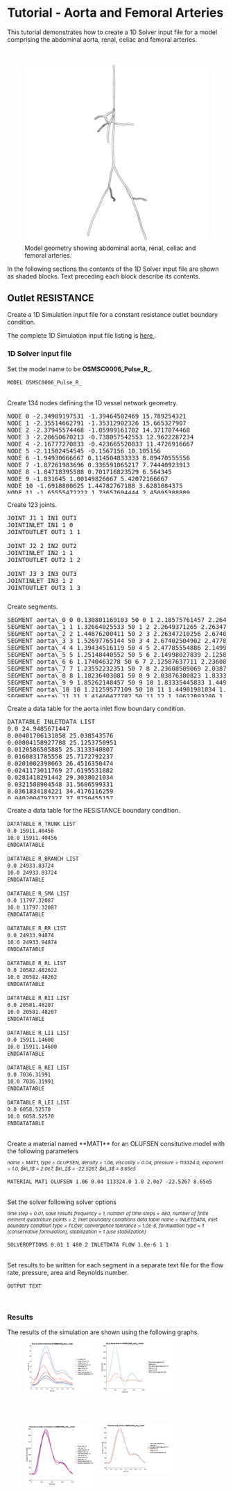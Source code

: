 # Tutorial - Aorta and Femoral Arteries

This tutorial demonstrates how to create a 1D Solver input file for a model comprising the abdominal aorta, renal, celiac and
femoral arteries.

<br>
<figure>
  <img class="svImg svImgMd" src="/documentation/rom_simulation/1d-solver/images/aorta-femoral.png">
  <figcaption class="svCaption"> Model geometry showing abdominal aorta, renal, celiac and femoral arteries. </figcaption>
</figure>

In the following sections the contents of the 1D Solver input file are shown as shaded blocks. Text preceding each block
describe its contents.

## Outlet RESISTANCE

Create a 1D Simulation input file for a constant resistance outlet boundary condition.

The complete 1D Simulation input file listing is
<a href="documentation/rom_simulation/1d-solver/files/12_AortoFem_Pulse_R.in"> here </a>.

### 1D Solver input file

Set the model name to be **OSMSC0006_Pulse_R\_**.

```
MODEL OSMSC0006_Pulse_R_
```

<br>
Create 134 nodes defining the 1D vessel network geometry. 
<div style="height:200px;overflow:auto;">
<pre>
NODE 0 -2.34989197531 -1.39464502469 15.789254321
NODE 1 -2.35514662791 -1.35312902326 15.665327907
NODE 2 -2.37945574468 -1.05999161702 14.3717074468
NODE 3 -2.28650670213 -0.738057542553 12.9622287234
NODE 4 -2.16777270833 -0.423665520833 11.4726916667
NODE 5 -2.11502454545 -0.1567156 10.105156
NODE 6 -1.94930666667 0.114504833333 8.89470555556
NODE 7 -1.87261983696 0.336591065217 7.74440923913
NODE 8 -1.84718395588 0.701716823529 6.564345
NODE 9 -1.831645 1.00149826667 5.42072166667
NODE 10 -1.6918800625 1.44782767188 3.6281084375
NODE 11 -1.65555472222 1.73657694444 2.45095388889
NODE 12 -1.59803769565 2.2314884058 1.12699727536
NODE 13 -1.46953792424 2.55643848485 0.239541621212
NODE 14 -1.38061322222 2.99626194444 -1.20307816667
NODE 15 -1.35525526866 3.4452158209 -2.93117402985
NODE 16 -1.13846633333 3.66244878788 -5.35364621212
NODE 17 -1.02300105 3.7040895 -6.0792445
NODE 18 -1.11883416667 3.71094222222 -6.63840277778
NODE 19 -1.149096 3.662241 -7.044456
NODE 20 -1.1708755 3.636379 -7.175125
NODE 21 -1.2108709 3.6127705 -7.436756
NODE 22 -1.3368006 3.5838725 -7.6767975
NODE 23 -1.38658295 3.5473215 -7.930561
NODE 24 -1.466474 3.510396 -8.1766595
NODE 25 -1.5417544186 3.44172372093 -8.56131906977
NODE 26 -1.71993 3.36622055556 -9.2106825
NODE 27 -2.33728916667 3.09243194444 -10.8213472222
NODE 28 -2.84527265306 2.85796693878 -11.7995734694
NODE 29 -3.47391125 2.966410625 -12.7576729167
NODE 30 -3.8710075 3.07590694444 -13.7540472222
NODE 31 -4.22632291667 3.253575 -14.92424375
NODE 32 -4.81649861111 3.65880222222 -16.5915721389
NODE 33 -5.44864173077 4.05918576923 -17.7887019615
NODE 34 -6.21188277778 4.99117222222 -19.2860055278
NODE 35 -6.85779111111 5.6931575 -20.6306249167
NODE 36 -7.49381027778 6.15135055556 -21.9297639444
NODE 37 -7.79887527778 6.29462083333 -22.9137083889
NODE 38 -1.92647416667 1.0231185 6.06772805556
NODE 39 -2.18345416667 1.24856722222 6.13574888889
NODE 40 -2.28610666667 1.78635444444 5.83354583333
NODE 41 -2.22321 2.22326194444 5.637985
NODE 42 -1.71547111111 3.02247361111 5.44980083333
NODE 43 -1.19434338889 3.59187083333 5.12066
NODE 44 -1.22963944444 3.9180625 4.55700416667
NODE 45 -1.48085416667 4.141465 4.10051666667
NODE 46 -1.85181583333 4.34424416667 3.59270388889
NODE 47 -2.33797694444 4.408815 3.40751666667
NODE 48 -1.24246 3.76173138889 4.85900805556
NODE 49 -0.645128805556 3.87766722222 4.99926527778
NODE 50 0.475237972222 3.8577325 5.14077166667
NODE 51 1.1796625 3.74456916667 4.89533472222
NODE 52 1.82953222222 3.68061166667 4.64490611111
NODE 53 -1.75343027778 1.05141880556 5.27121972222
NODE 54 -1.78589138889 1.57982472222 4.61458555556
NODE 55 -1.89874027778 1.94741 4.41509416667
NODE 56 -1.8964025 2.12657472222 4.37097972222
NODE 57 -1.86907638889 2.42959861111 4.10726944444
NODE 58 -1.77736388889 2.81937138889 3.68955027778
NODE 59 -1.617655 3.12647722222 3.26055138889
NODE 60 -1.35211094286 3.551472 2.36519742857
NODE 61 -1.23267844444 3.79499111111 1.56401638889
NODE 62 -1.15018897222 3.94307666667 1.12110333333
NODE 63 -1.10501177778 4.117795 0.621479583333
NODE 64 -1.02585572222 4.25770805556 0.0652714166667
NODE 65 -1.1214065 4.42043 -0.791030611111
NODE 66 -1.70084194444 1.56835694444 3.05907444444
NODE 67 -2.19115833333 1.61912972222 2.88765472222
NODE 68 -2.57003111111 1.65307111111 2.74516527778
NODE 69 -2.95909 1.5320125 2.60394861111
NODE 70 -3.681615 1.12293838889 2.32921444444
NODE 71 -4.20886694444 0.837428166667 2.29646638889
NODE 72 -4.9184325 0.600697861111 2.33302722222
NODE 73 -5.44052333333 0.220002111111 2.13395444444
NODE 74 -5.74371222222 0.07102725 1.95684972222
NODE 75 -1.759 1.4872 3.63519972222
NODE 76 -1.43804583333 1.85717777778 3.43892666667
NODE 77 -0.965540722222 2.36632861111 3.24553055556
NODE 78 0.341979194444 2.15855583333 2.99951861111
NODE 79 1.39143194444 1.657135 2.57953472222
NODE 80 1.86114333333 1.555265 2.32602138889
NODE 81 2.44806 1.46624444444 1.97889527778
NODE 82 3.08344555556 1.25835027778 1.53645305556
NODE 83 3.42852527778 1.09007886111 1.41298666667
NODE 84 -1.07513801538 3.68482538462 -5.65265984615
NODE 85 -1.0342967 3.698995 -6.043463
NODE 86 -0.9543004 3.714572 -6.456379
NODE 87 -0.727541333333 3.83813194444 -6.89911
NODE 88 -0.488627166667 3.89278138889 -7.41537555556
NODE 89 -0.0832008333333 3.92817694444 -8.218475
NODE 90 0.438935305556 3.87646583333 -9.42413888889
NODE 91 1.04186333333 3.74229055556 -10.7773861111
NODE 92 1.55081055556 3.46128583333 -11.81045
NODE 93 1.97199083333 3.46228861111 -12.2425277778
NODE 94 2.85360722222 3.49282777778 -13.2748194444
NODE 95 3.42458791667 3.74639916667 -13.9914166667
NODE 96 4.3890125 4.47090083333 -15.8718360556
NODE 97 5.31703745098 5.42093862745 -17.6690056471
NODE 98 6.05897694444 6.57058972222 -19.4453582778
NODE 99 6.87075133333 7.28682533333 -21.4167244222
NODE 100 6.94019645833 7.33832895833 -21.6053457083
NODE 101 7.31461860465 7.45756744186 -22.6979837442
NODE 102 1.64251944444 3.39405 -11.840475
NODE 103 1.61998805556 3.0180925 -12.1970944444
NODE 104 1.96456 2.37104472222 -12.9085361111
NODE 105 2.29338944444 1.87716444444 -13.4732
NODE 106 2.55835055556 1.40651666667 -14.078625
NODE 107 3.02511944444 0.828410527778 -14.7823694444
NODE 108 3.46842 0.291080166667 -15.4559722222
NODE 109 3.65569027778 -0.356478333333 -15.8307138611
NODE 110 3.83950944444 -0.748770944444 -16.0467055
NODE 111 4.12379888889 -1.65971916667 -16.6487943056
NODE 112 4.408455 -2.33418722222 -17.1298889444
NODE 113 4.7680075 -2.5807025 -17.3982945278
NODE 114 5.11201277778 -2.73878138889 -17.6278831667
NODE 115 -2.59019897959 2.96901571429 -11.3148632653
NODE 116 -2.74391916667 2.62230444444 -12.0624888889
NODE 117 -2.72392777778 2.4647475 -12.474725
NODE 118 -2.7891275 2.32785107143 -13.2386964286
NODE 119 -2.83806413793 2.23133344828 -13.6609965517
NODE 120 -2.89821666667 2.10293259259 -14.0286666667
NODE 121 -2.95715 1.9180556 -14.465416
NODE 122 -2.99757857143 1.62551214286 -14.8812321429
NODE 123 -3.03671821429 1.2395275 -15.2261428571
NODE 124 -3.09490466667 0.770001233333 -15.4927066667
NODE 125 -3.18962814815 0.267769074074 -15.7360111111
NODE 126 -3.34989833333 -0.196995533333 -15.9859698667
NODE 127 -3.58482333333 -0.897399666667 -16.1351001111
NODE 128 -3.7746525 -1.36251888889 -16.3044416389
NODE 129 -4.02127666667 -1.95876916667 -16.6252583056
NODE 130 -4.06090333333 -2.47839416667 -17.0119833056
NODE 131 -4.2424725 -2.86636555556 -17.2937973333
NODE 132 -4.35732055556 -3.01194944444 -17.3773001389
NODE 133 -4.35732055556 -3.01194944444 -17.3773001389
</pre>
</div>

<br>
Create 123 joints.
<div style="height:200px;overflow:auto;">
<pre>
JOINT J1 1 IN1 OUT1
JOINTINLET IN1 1 0
JOINTOUTLET OUT1 1 1<br>
JOINT J2 2 IN2 OUT2
JOINTINLET IN2 1 1
JOINTOUTLET OUT2 1 2<br>
JOINT J3 3 IN3 OUT3
JOINTINLET IN3 1 2
JOINTOUTLET OUT3 1 3<br>
JOINT J4 4 IN4 OUT4
JOINTINLET IN4 1 3
JOINTOUTLET OUT4 1 4<br>
JOINT J5 5 IN5 OUT5
JOINTINLET IN5 1 4
JOINTOUTLET OUT5 1 5<br>
JOINT J6 6 IN6 OUT6
JOINTINLET IN6 1 5
JOINTOUTLET OUT6 1 6<br>
JOINT J7 7 IN7 OUT7
JOINTINLET IN7 1 6
JOINTOUTLET OUT7 1 7<br>
JOINT J8 8 IN8 OUT8
JOINTINLET IN8 1 7
JOINTOUTLET OUT8 1 8<br>
JOINT J9 38 IN9 OUT9
JOINTINLET IN9 1 8
JOINTOUTLET OUT9 3 9 37 50<br>
JOINT J10 39 IN10 OUT10
JOINTINLET IN10 1 37
JOINTOUTLET OUT10 1 38<br>
JOINT J11 54 IN11 OUT11
JOINTINLET IN11 1 50
JOINTOUTLET OUT11 1 51<br>
JOINT J12 75 IN12 OUT12
JOINTINLET IN12 1 9
JOINTOUTLET OUT12 2 10 70<br>
JOINT J13 76 IN13 OUT13
JOINTINLET IN13 1 70
JOINTOUTLET OUT13 1 71<br>
JOINT J14 66 IN14 OUT14
JOINTINLET IN14 1 10
JOINTOUTLET OUT14 2 11 62<br>
JOINT J15 67 IN15 OUT15
JOINTINLET IN15 1 62
JOINTOUTLET OUT15 1 63<br>
JOINT J16 12 IN16 OUT16
JOINTINLET IN16 1 11
JOINTOUTLET OUT16 1 12<br>
JOINT J17 13 IN17 OUT17
JOINTINLET IN17 1 12
JOINTOUTLET OUT17 1 13<br>
JOINT J18 14 IN18 OUT18
JOINTINLET IN18 1 13
JOINTOUTLET OUT18 1 14<br>
JOINT J19 15 IN19 OUT19
JOINTINLET IN19 1 14
JOINTOUTLET OUT19 1 15<br>
JOINT J20 16 IN20 OUT20
JOINTINLET IN20 1 15
JOINTOUTLET OUT20 1 16<br>
JOINT J21 84 IN21 OUT21
JOINTINLET IN21 1 16
JOINTOUTLET OUT21 2 17 78<br>
JOINT J22 85 IN22 OUT22
JOINTINLET IN22 1 78
JOINTOUTLET OUT22 1 79<br>
JOINT J23 18 IN23 OUT23
JOINTINLET IN23 1 17
JOINTOUTLET OUT23 1 18<br>
JOINT J24 19 IN24 OUT24
JOINTINLET IN24 1 18
JOINTOUTLET OUT24 1 19<br>
JOINT J25 20 IN25 OUT25
JOINTINLET IN25 1 19
JOINTOUTLET OUT25 1 20<br>
JOINT J26 21 IN26 OUT26
JOINTINLET IN26 1 20
JOINTOUTLET OUT26 1 21<br>
JOINT J27 22 IN27 OUT27
JOINTINLET IN27 1 21
JOINTOUTLET OUT27 1 22<br>
JOINT J28 23 IN28 OUT28
JOINTINLET IN28 1 22
JOINTOUTLET OUT28 1 23<br>
JOINT J29 24 IN29 OUT29
JOINTINLET IN29 1 23
JOINTOUTLET OUT29 1 24<br>
JOINT J30 25 IN30 OUT30
JOINTINLET IN30 1 24
JOINTOUTLET OUT30 1 25<br>
JOINT J31 26 IN31 OUT31
JOINTINLET IN31 1 25
JOINTOUTLET OUT31 1 26<br>
JOINT J32 27 IN32 OUT32
JOINTINLET IN32 1 26
JOINTOUTLET OUT32 1 27<br>
JOINT J33 115 IN33 OUT33
JOINTINLET IN33 1 27
JOINTOUTLET OUT33 2 28 107<br>
JOINT J34 116 IN34 OUT34
JOINTINLET IN34 1 107
JOINTOUTLET OUT34 1 108<br>
JOINT J35 29 IN35 OUT35
JOINTINLET IN35 1 28
JOINTOUTLET OUT35 1 29<br>
JOINT J36 30 IN36 OUT36
JOINTINLET IN36 1 29
JOINTOUTLET OUT36 1 30<br>
JOINT J37 31 IN37 OUT37
JOINTINLET IN37 1 30
JOINTOUTLET OUT37 1 31<br>
JOINT J38 32 IN38 OUT38
JOINTINLET IN38 1 31
JOINTOUTLET OUT38 1 32<br>
JOINT J39 33 IN39 OUT39
JOINTINLET IN39 1 32
JOINTOUTLET OUT39 1 33<br>
JOINT J40 34 IN40 OUT40
JOINTINLET IN40 1 33
JOINTOUTLET OUT40 1 34<br>
JOINT J41 35 IN41 OUT41
JOINTINLET IN41 1 34
JOINTOUTLET OUT41 1 35<br>
JOINT J42 36 IN42 OUT42
JOINTINLET IN42 1 35
JOINTOUTLET OUT42 1 36<br>
JOINT J44 40 IN44 OUT44
JOINTINLET IN44 1 38
JOINTOUTLET OUT44 1 39<br>
JOINT J45 41 IN45 OUT45
JOINTINLET IN45 1 39
JOINTOUTLET OUT45 1 40<br>
JOINT J46 42 IN46 OUT46
JOINTINLET IN46 1 40
JOINTOUTLET OUT46 1 41<br>
JOINT J47 43 IN47 OUT47
JOINTINLET IN47 1 41
JOINTOUTLET OUT47 1 42<br>
JOINT J48 48 IN48 OUT48
JOINTINLET IN48 1 42
JOINTOUTLET OUT48 2 43 46<br>
JOINT J49 49 IN49 OUT49
JOINTINLET IN49 1 46
JOINTOUTLET OUT49 1 47<br>
JOINT J50 45 IN50 OUT50
JOINTINLET IN50 1 43
JOINTOUTLET OUT50 1 44<br>
JOINT J51 46 IN51 OUT51
JOINTINLET IN51 1 44
JOINTOUTLET OUT51 1 45<br>
JOINT J53 50 IN53 OUT53
JOINTINLET IN53 1 47
JOINTOUTLET OUT53 1 48<br>
JOINT J54 51 IN54 OUT54
JOINTINLET IN54 1 48
JOINTOUTLET OUT54 1 49<br>
JOINT J56 55 IN56 OUT56
JOINTINLET IN56 1 51
JOINTOUTLET OUT56 1 52<br>
JOINT J57 56 IN57 OUT57
JOINTINLET IN57 1 52
JOINTOUTLET OUT57 1 53<br>
JOINT J58 57 IN58 OUT58
JOINTINLET IN58 1 53
JOINTOUTLET OUT58 1 54<br>
JOINT J59 58 IN59 OUT59
JOINTINLET IN59 1 54
JOINTOUTLET OUT59 1 55<br>
JOINT J60 59 IN60 OUT60
JOINTINLET IN60 1 55
JOINTOUTLET OUT60 1 56<br>
JOINT J61 60 IN61 OUT61
JOINTINLET IN61 1 56
JOINTOUTLET OUT61 1 57<br>
JOINT J62 61 IN62 OUT62
JOINTINLET IN62 1 57
JOINTOUTLET OUT62 1 58<br>
JOINT J63 62 IN63 OUT63
JOINTINLET IN63 1 58
JOINTOUTLET OUT63 1 59<br>
JOINT J64 63 IN64 OUT64
JOINTINLET IN64 1 59
JOINTOUTLET OUT64 1 60<br>
JOINT J65 64 IN65 OUT65
JOINTINLET IN65 1 60
JOINTOUTLET OUT65 1 61<br>
JOINT J67 68 IN67 OUT67
JOINTINLET IN67 1 63
JOINTOUTLET OUT67 1 64<br>
JOINT J68 69 IN68 OUT68
JOINTINLET IN68 1 64
JOINTOUTLET OUT68 1 65<br>
JOINT J69 70 IN69 OUT69
JOINTINLET IN69 1 65
JOINTOUTLET OUT69 1 66<br>
JOINT J70 71 IN70 OUT70
JOINTINLET IN70 1 66
JOINTOUTLET OUT70 1 67<br>
JOINT J71 72 IN71 OUT71
JOINTINLET IN71 1 67
JOINTOUTLET OUT71 1 68<br>
JOINT J72 73 IN72 OUT72
JOINTINLET IN72 1 68
JOINTOUTLET OUT72 1 69<br>
JOINT J74 77 IN74 OUT74
JOINTINLET IN74 1 71
JOINTOUTLET OUT74 1 72<br>
JOINT J75 78 IN75 OUT75
JOINTINLET IN75 1 72
JOINTOUTLET OUT75 1 73<br>
JOINT J76 79 IN76 OUT76
JOINTINLET IN76 1 73
JOINTOUTLET OUT76 1 74<br>
JOINT J77 80 IN77 OUT77
JOINTINLET IN77 1 74
JOINTOUTLET OUT77 1 75<br>
JOINT J78 81 IN78 OUT78
JOINTINLET IN78 1 75
JOINTOUTLET OUT78 1 76<br>
JOINT J79 82 IN79 OUT79
JOINTINLET IN79 1 76
JOINTOUTLET OUT79 1 77<br>
JOINT J81 86 IN81 OUT81
JOINTINLET IN81 1 79
JOINTOUTLET OUT81 1 80<br>
JOINT J82 87 IN82 OUT82
JOINTINLET IN82 1 80
JOINTOUTLET OUT82 1 81<br>
JOINT J83 88 IN83 OUT83
JOINTINLET IN83 1 81
JOINTOUTLET OUT83 1 82<br>
JOINT J84 89 IN84 OUT84
JOINTINLET IN84 1 82
JOINTOUTLET OUT84 1 83<br>
JOINT J85 90 IN85 OUT85
JOINTINLET IN85 1 83
JOINTOUTLET OUT85 1 84<br>
JOINT J86 91 IN86 OUT86
JOINTINLET IN86 1 84
JOINTOUTLET OUT86 1 85<br>
JOINT J87 133 IN87 OUT87
JOINTINLET IN87 1 85
JOINTOUTLET OUT87 2 86 95<br>
JOINT J88 103 IN88 OUT88
JOINTINLET IN88 1 95
JOINTOUTLET OUT88 1 96<br>
JOINT J89 93 IN89 OUT89
JOINTINLET IN89 1 86
JOINTOUTLET OUT89 1 87<br>
JOINT J90 94 IN90 OUT90
JOINTINLET IN90 1 87
JOINTOUTLET OUT90 1 88<br>
JOINT J91 95 IN91 OUT91
JOINTINLET IN91 1 88
JOINTOUTLET OUT91 1 89<br>
JOINT J92 96 IN92 OUT92
JOINTINLET IN92 1 89
JOINTOUTLET OUT92 1 90<br>
JOINT J93 97 IN93 OUT93
JOINTINLET IN93 1 90
JOINTOUTLET OUT93 1 91<br>
JOINT J94 98 IN94 OUT94
JOINTINLET IN94 1 91
JOINTOUTLET OUT94 1 92<br>
JOINT J95 99 IN95 OUT95
JOINTINLET IN95 1 92
JOINTOUTLET OUT95 1 93<br>
JOINT J96 100 IN96 OUT96
JOINTINLET IN96 1 93
JOINTOUTLET OUT96 1 94<br>
JOINT J98 104 IN98 OUT98
JOINTINLET IN98 1 96
JOINTOUTLET OUT98 1 97<br>
JOINT J99 105 IN99 OUT99
JOINTINLET IN99 1 97
JOINTOUTLET OUT99 1 98<br>
JOINT J100 106 IN100 OUT100
JOINTINLET IN100 1 98
JOINTOUTLET OUT100 1 99<br>
JOINT J101 107 IN101 OUT101
JOINTINLET IN101 1 99
JOINTOUTLET OUT101 1 100<br>
JOINT J102 108 IN102 OUT102
JOINTINLET IN102 1 100
JOINTOUTLET OUT102 1 101<br>
JOINT J103 109 IN103 OUT103
JOINTINLET IN103 1 101
JOINTOUTLET OUT103 1 102<br>
JOINT J104 110 IN104 OUT104
JOINTINLET IN104 1 102
JOINTOUTLET OUT104 1 103<br>
JOINT J105 111 IN105 OUT105
JOINTINLET IN105 1 103
JOINTOUTLET OUT105 1 104<br>
JOINT J106 112 IN106 OUT106
JOINTINLET IN106 1 104
JOINTOUTLET OUT106 1 105<br>
JOINT J107 113 IN107 OUT107
JOINTINLET IN107 1 105
JOINTOUTLET OUT107 1 106<br>
JOINT J109 117 IN109 OUT109
JOINTINLET IN109 1 108
JOINTOUTLET OUT109 1 109<br>
JOINT J110 118 IN110 OUT110
JOINTINLET IN110 1 109
JOINTOUTLET OUT110 1 110<br>
JOINT J111 119 IN111 OUT111
JOINTINLET IN111 1 110
JOINTOUTLET OUT111 1 111<br>
JOINT J112 120 IN112 OUT112
JOINTINLET IN112 1 111
JOINTOUTLET OUT112 1 112<br>
JOINT J113 121 IN113 OUT113
JOINTINLET IN113 1 112
JOINTOUTLET OUT113 1 113<br>
JOINT J114 122 IN114 OUT114
JOINTINLET IN114 1 113
JOINTOUTLET OUT114 1 114<br>
JOINT J115 123 IN115 OUT115
JOINTINLET IN115 1 114
JOINTOUTLET OUT115 1 115<br>
JOINT J116 124 IN116 OUT116
JOINTINLET IN116 1 115
JOINTOUTLET OUT116 1 116<br>
JOINT J117 125 IN117 OUT117
JOINTINLET IN117 1 116
JOINTOUTLET OUT117 1 117<br>
JOINT J118 126 IN118 OUT118
JOINTINLET IN118 1 117
JOINTOUTLET OUT118 1 118<br>
JOINT J119 127 IN119 OUT119
JOINTINLET IN119 1 118
JOINTOUTLET OUT119 1 119<br>
JOINT J120 128 IN120 OUT120
JOINTINLET IN120 1 119
JOINTOUTLET OUT120 1 120<br>
JOINT J121 129 IN121 OUT121
JOINTINLET IN121 1 120
JOINTOUTLET OUT121 1 121<br>
JOINT J122 130 IN122 OUT122
JOINTINLET IN122 1 121
JOINTOUTLET OUT122 1 122<br>
JOINT J123 131 IN123 OUT123
JOINTINLET IN123 1 122
JOINTOUTLET OUT123 1 123
</pre>
</div>

<br>
Create segments.
<div style="height:200px;overflow:auto;">
<pre>
SEGMENT aorta\_0 0 0.130801169103 50 0 1 2.18575761457 2.2649371265 0.0 MAT1 NONE 0.0 0 0 NOBOUND NONE
SEGMENT aorta\_1 1 1.32664025533 50 1 2 2.2649371265 2.26347210256 0.0 MAT1 NONE 0.0 0 0 NOBOUND NONE
SEGMENT aorta\_2 2 1.44876200411 50 2 3 2.26347210256 2.67402504902 0.0 MAT1 NONE 0.0 0 0 NOBOUND NONE
SEGMENT aorta\_3 3 1.52697765144 50 3 4 2.67402504902 2.47785554886 0.0 MAT1 NONE 0.0 0 0 NOBOUND NONE
SEGMENT aorta\_4 4 1.39434516119 50 4 5 2.47785554886 2.14998027839 0.0 MAT1 NONE 0.0 0 0 NOBOUND NONE
SEGMENT aorta\_5 5 1.25148440552 50 5 6 2.14998027839 2.12587637711 0.0 MAT1 NONE 0.0 0 0 NOBOUND NONE
SEGMENT aorta\_6 6 1.1740463278 50 6 7 2.12587637711 2.23608509069 0.0 MAT1 NONE 0.0 0 0 NOBOUND NONE
SEGMENT aorta\_7 7 1.23552232351 50 7 8 2.23608509069 2.03876380823 0.0 MAT1 NONE 0.0 0 0 NOBOUND NONE
SEGMENT aorta\_8 8 1.18236403081 50 8 9 2.03876380823 1.83335445833 0.0 MAT1 NONE 0.0 0 0 NOBOUND NONE
SEGMENT aorta\_9 9 1.85262148457 50 9 10 1.83335445833 1.44901981834 0.0 MAT1 NONE 0.0 0 0 NOBOUND NONE
SEGMENT aorta\_10 10 1.21259577109 50 10 11 1.44901981834 1.10622883286 0.0 MAT1 NONE 0.0 0 0 NOBOUND NONE
SEGMENT aorta\_11 11 1.41460477782 50 11 12 1.10622883286 1.42761719935 0.0 MAT1 NONE 0.0 0 0 NOBOUND NONE
SEGMENT aorta\_12 12 0.953772658033 50 12 13 1.42761719935 1.32622573266 0.0 MAT1 NONE 0.0 0 0 NOBOUND NONE
SEGMENT aorta\_13 13 1.51079586001 50 13 14 1.32622573266 1.56292588145 0.0 MAT1 NONE 0.0 0 0 NOBOUND NONE
SEGMENT aorta\_14 14 1.78564215938 50 14 15 1.56292588145 1.42520398245 0.0 MAT1 NONE 0.0 0 0 NOBOUND NONE
SEGMENT aorta\_15 15 2.44183518655 50 15 16 1.42520398245 1.20100416435 0.0 MAT1 NONE 0.0 0 0 NOBOUND NONE
SEGMENT aorta\_16 16 0.735906961466 50 16 17 1.20100416435 1.13116662193 0.0 MAT1 NONE 0.0 0 0 NOBOUND NONE
SEGMENT aorta\_17 17 0.56735255852 50 17 18 1.13116662193 0.921878071016 0.0 MAT1 NONE 0.0 0 0 NOBOUND NONE
SEGMENT aorta\_18 18 0.410081463711 50 18 19 0.921878071016 0.822029633442 0.0 MAT1 NONE 0.0 0 0 NOBOUND NONE
SEGMENT aorta\_19 19 0.134972505442 50 19 20 0.822029633442 0.754476473126 0.0 MAT1 NONE 0.0 0 0 NOBOUND NONE
SEGMENT aorta\_20 20 0.2657212326 50 20 21 0.754476473126 0.678287353449 0.0 MAT1 NONE 0.0 0 0 NOBOUND NONE
SEGMENT aorta\_21 21 0.272604668831 50 21 22 0.678287353449 0.51697288866 0.0 MAT1 NONE 0.0 0 0 NOBOUND NONE
SEGMENT aorta\_22 22 0.261170771536 50 22 23 0.51697288866 0.486035662169 0.0 MAT1 NONE 0.0 0 0 NOBOUND NONE
SEGMENT aorta\_23 23 0.261362859111 50 23 24 0.486035662169 0.470074480377 0.0 MAT1 NONE 0.0 0 0 NOBOUND NONE
SEGMENT aorta\_24 24 0.397927138999 50 24 25 0.470074480377 0.488079175944 0.0 MAT1 NONE 0.0 0 0 NOBOUND NONE
SEGMENT aorta\_25 25 0.677584039297 50 25 26 0.488079175944 0.456448783863 0.0 MAT1 NONE 0.0 0 0 NOBOUND NONE
SEGMENT aorta\_26 26 1.7465203668 50 26 27 0.456448783863 0.519169530874 0.0 MAT1 NONE 0.0 0 0 NOBOUND NONE
SEGMENT aorta\_27 27 1.12691954104 50 27 28 0.519169530874 0.810741273029 0.0 MAT1 NONE 0.0 0 0 NOBOUND NONE
SEGMENT aorta\_28 28 1.15104346987 50 28 29 0.810741273029 0.551125937599 0.0 MAT1 NONE 0.0 0 0 NOBOUND NONE
SEGMENT aorta\_29 29 1.07816354627 50 29 30 0.551125937599 0.64719565376 0.0 MAT1 NONE 0.0 0 0 NOBOUND NONE
SEGMENT aorta\_30 30 1.2357891798 50 30 31 0.64719565376 0.548962857424 0.0 MAT1 NONE 0.0 0 0 NOBOUND NONE
SEGMENT aorta\_31 31 1.81452484368 50 31 32 0.548962857424 0.607523363741 0.0 MAT1 NONE 0.0 0 0 NOBOUND NONE
SEGMENT aorta\_32 32 1.41174775393 50 32 33 0.607523363741 0.554197999419 0.0 MAT1 NONE 0.0 0 0 NOBOUND NONE
SEGMENT aorta\_33 33 1.9217319308 50 33 34 0.554197999419 0.598445165018 0.0 MAT1 NONE 0.0 0 0 NOBOUND NONE
SEGMENT aorta\_34 34 1.64863040317 50 34 35 0.598445165018 0.536475301284 0.0 MAT1 NONE 0.0 0 0 NOBOUND NONE
SEGMENT aorta\_35 35 1.51730796809 50 35 36 0.536475301284 0.649529888766 0.0 MAT1 NONE 0.0 0 0 NOBOUND NONE
SEGMENT aorta\_36 36 1.04006619812 50 36 37 0.649529888766 0.491677203125 0.0 MAT1 NONE 0.0 0 0 RESISTANCE R\_LEI
SEGMENT celiac\_trunk\_0 37 0.348558001657 50 38 39 1.10023514812 0.483437149315 0.0 MAT1 NONE 0.0 0 0 NOBOUND NONE
SEGMENT celiac\_trunk\_1 38 0.625363349525 50 39 40 0.483437149315 0.218618914095 0.0 MAT1 NONE 0.0 0 0 NOBOUND NONE
SEGMENT celiac\_trunk\_2 39 0.482792081302 50 40 41 0.218618914095 0.327714237373 0.0 MAT1 NONE 0.0 0 0 NOBOUND NONE
SEGMENT celiac\_trunk\_3 40 0.965376272761 50 41 42 0.327714237373 0.412926060659 0.0 MAT1 NONE 0.0 0 0 NOBOUND NONE
SEGMENT celiac\_trunk\_4 41 0.839119173723 50 42 43 0.412926060659 0.412927671947 0.0 MAT1 NONE 0.0 0 0 NOBOUND NONE
SEGMENT celiac\_trunk\_5 42 0.652192236531 50 43 44 0.412927671947 0.218618724922 0.0 MAT1 NONE 0.0 0 0 NOBOUND NONE
SEGMENT celiac\_trunk\_6 43 0.56692005726 50 44 45 0.218618724922 0.270368247353 0.0 MAT1 NONE 0.0 0 0 NOBOUND NONE
SEGMENT celiac\_trunk\_7 44 0.660761504512 50 45 46 0.270368247353 0.270368135023 0.0 MAT1 NONE 0.0 0 0 NOBOUND NONE
SEGMENT celiac\_trunk\_8 45 0.524229268306 50 46 47 0.270368135023 0.187214080183 0.0 MAT1 NONE 0.0 0 0 RESISTANCE R\_TRUNK
SEGMENT celiac\_branch\_0 46 0.624433953027 50 48 49 0.158274065527 0.187214552437 0.0 MAT1 NONE 0.0 0 0 NOBOUND NONE
SEGMENT celiac\_branch\_1 47 1.12944374273 50 49 50 0.187214552437 0.119469806645 0.0 MAT1 NONE 0.0 0 0 NOBOUND NONE
SEGMENT celiac\_branch\_2 48 0.754492643466 50 50 51 0.119469806645 0.158275045675 0.0 MAT1 NONE 0.0 0 0 NOBOUND NONE
SEGMENT celiac\_branch\_3 49 0.699382375336 50 51 52 0.158275045675 0.11946973669 0.0 MAT1 NONE 0.0 0 0 RESISTANCE R\_BRANCH
SEGMENT superior\_mesentaric\_12 50 0.843466042788 50 53 54 0.759713680164 0.759711442514 0.0 MAT1 NONE 0.0 0 0 NOBOUND NONE
SEGMENT superior\_mesentaric\_11 51 0.433186590747 50 54 55 0.759711442514 0.483437853988 0.0 MAT1 NONE 0.0 0 0 NOBOUND NONE
SEGMENT superior\_mesentaric\_10 52 0.184530612914 50 55 56 0.483437853988 0.369068379484 0.0 MAT1 NONE 0.0 0 0 NOBOUND NONE
SEGMENT superior\_mesentaric\_9 53 0.402632964611 50 56 57 0.369068379484 0.288862639778 0.0 MAT1 NONE 0.0 0 0 NOBOUND NONE
SEGMENT superior\_mesentaric\_8 54 0.57863918218 50 57 58 0.288862639778 0.270370161138 0.0 MAT1 NONE 0.0 0 0 NOBOUND NONE
SEGMENT superior\_mesentaric\_7 55 0.551235855805 50 58 59 0.270370161138 0.327715371413 0.0 MAT1 NONE 0.0 0 0 NOBOUND NONE
SEGMENT superior\_mesentaric\_6 56 1.02605697779 50 59 60 0.327715371413 0.421376819704 0.0 MAT1 NONE 0.0 0 0 NOBOUND NONE
SEGMENT superior\_mesentaric\_5 57 0.845846757693 50 60 61 0.421376819704 0.187215137164 0.0 MAT1 NONE 0.0 0 0 NOBOUND NONE
SEGMENT superior\_mesentaric\_4 58 0.474242363748 50 61 62 0.187215137164 0.218619491979 0.0 MAT1 NONE 0.0 0 0 NOBOUND NONE
SEGMENT superior\_mesentaric\_3 59 0.531216873287 50 62 63 0.218619491979 0.252498535215 0.0 MAT1 NONE 0.0 0 0 NOBOUND NONE
SEGMENT superior\_mesentaric\_2 60 0.578972252282 50 63 64 0.252498535215 0.202609078816 0.0 MAT1 NONE 0.0 0 0 NOBOUND NONE
SEGMENT superior\_mesentaric\_1 61 0.87684750391 50 64 65 0.202609078816 0.2525013095 0.0 MAT1 NONE 0.0 0 0 RESISTANCE R\_SMA
SEGMENT renal\_left\_0 62 0.521893434853 50 66 67 0.369067273304 0.36906931377 0.0 MAT1 NONE 0.0 0 0 NOBOUND NONE
SEGMENT renal\_left\_1 63 0.406201725007 50 67 68 0.36906931377 0.369071544506 0.0 MAT1 NONE 0.0 0 0 NOBOUND NONE
SEGMENT renal\_left\_2 64 0.431235612273 50 68 69 0.369071544506 0.369067805774 0.0 MAT1 NONE 0.0 0 0 NOBOUND NONE
SEGMENT renal\_left\_3 65 0.874564386618 50 69 70 0.369067805774 0.270370686102 0.0 MAT1 NONE 0.0 0 0 NOBOUND NONE
SEGMENT renal\_left\_4 66 0.600485749253 50 70 71 0.270370686102 0.144726659313 0.0 MAT1 NONE 0.0 0 0 NOBOUND NONE
SEGMENT renal\_left\_5 67 0.748906676251 50 71 72 0.144726659313 0.107759105245 0.0 MAT1 NONE 0.0 0 0 NOBOUND NONE
SEGMENT renal\_left\_6 68 0.676119858583 50 72 73 0.107759105245 0.107758551394 0.0 MAT1 NONE 0.0 0 0 NOBOUND NONE
SEGMENT renal\_left\_7 69 0.381422461612 50 73 74 0.107758551394 0.144726903201 0.0 MAT1 NONE 0.0 0 0 RESISTANCE R\_RL
SEGMENT renal\_right\_0 70 0.527653527883 50 75 76 0.144728286338 0.158274062451 0.0 MAT1 NONE 0.0 0 0 NOBOUND NONE
SEGMENT renal\_right\_1 71 0.721039324103 50 76 77 0.158274062451 0.144727318024 0.0 MAT1 NONE 0.0 0 0 NOBOUND NONE
SEGMENT renal\_right\_2 72 1.3465881837 50 77 78 0.144727318024 0.119470021628 0.0 MAT1 NONE 0.0 0 0 NOBOUND NONE
SEGMENT renal\_right\_3 73 1.2365922503 50 78 79 0.119470021628 0.119469068929 0.0 MAT1 NONE 0.0 0 0 NOBOUND NONE
SEGMENT renal\_right\_4 74 0.543392395907 50 79 80 0.119469068929 0.13179194148 0.0 MAT1 NONE 0.0 0 0 NOBOUND NONE
SEGMENT renal\_right\_5 75 0.68767170215 50 80 81 0.13179194148 0.158274146293 0.0 MAT1 NONE 0.0 0 0 NOBOUND NONE
SEGMENT renal\_right\_6 76 0.801679430164 50 81 82 0.158274146293 0.119470715295 0.0 MAT1 NONE 0.0 0 0 NOBOUND NONE
SEGMENT renal\_right\_7 77 0.403285548391 50 82 83 0.119470715295 0.119469202409 0.0 MAT1 NONE 0.0 0 0 RESISTANCE R\_RR
SEGMENT right\_iliac\_0 78 0.393186846294 50 84 85 0.929630455645 1.1590911199 0.0 MAT1 NONE 0.0 0 0 NOBOUND NONE
SEGMENT right\_iliac\_1 79 0.420882019096 50 85 86 1.1590911199 1.15140826804 0.0 MAT1 NONE 0.0 0 0 NOBOUND NONE
SEGMENT right\_iliac\_2 80 0.512540215542 50 86 87 1.15140826804 0.790855717763 0.0 MAT1 NONE 0.0 0 0 NOBOUND NONE
SEGMENT right\_iliac\_3 81 0.571486364374 50 87 88 0.790855717763 0.759711258866 0.0 MAT1 NONE 0.0 0 0 NOBOUND NONE
SEGMENT right\_iliac\_4 82 0.900328870347 50 88 89 0.759711258866 0.613607332101 0.0 MAT1 NONE 0.0 0 0 NOBOUND NONE
SEGMENT right\_iliac\_5 83 1.31488615458 50 89 90 0.613607332101 0.613607236162 0.0 MAT1 NONE 0.0 0 0 NOBOUND NONE
SEGMENT right\_iliac\_6 84 1.48754941306 50 90 91 0.613607236162 0.613605315242 0.0 MAT1 NONE 0.0 0 0 NOBOUND NONE
SEGMENT right\_iliac\_7 85 1.18541635194 50 91 92 0.613605315242 0.559635046555 0.0 MAT1 NONE 0.0 0 0 NOBOUND NONE
SEGMENT right\_iliac\_8 86 0.603394595602 50 92 93 0.559635046555 0.485336749744 0.0 MAT1 NONE 0.0 0 0 NOBOUND NONE
SEGMENT right\_iliac\_9 87 1.35786824947 50 93 94 0.485336749744 0.559625498567 0.0 MAT1 NONE 0.0 0 0 NOBOUND NONE
SEGMENT right\_iliac\_10 88 0.950699206683 50 94 95 0.559625498567 0.697780935632 0.0 MAT1 NONE 0.0 0 0 NOBOUND NONE
SEGMENT right\_iliac\_11 89 2.23405338344 50 95 96 0.697780935632 0.609948200703 0.0 MAT1 NONE 0.0 0 0 NOBOUND NONE
SEGMENT right\_iliac\_12 90 2.23464105854 50 96 97 0.609948200703 0.595830745789 0.0 MAT1 NONE 0.0 0 0 NOBOUND NONE
SEGMENT right\_iliac\_13 91 2.24223114784 50 97 98 0.595830745789 0.574139667224 0.0 MAT1 NONE 0.0 0 0 NOBOUND NONE
SEGMENT right\_iliac\_14 92 2.24905659879 50 98 99 0.574139667224 0.641739308346 0.0 MAT1 NONE 0.0 0 0 NOBOUND NONE
SEGMENT right\_iliac\_15 93 0.207492742882 50 99 100 0.641739308346 0.653417735031 0.0 MAT1 NONE 0.0 0 0 NOBOUND NONE
SEGMENT right\_iliac\_16 94 1.16114927421 50 100 101 0.653417735031 0.423351838315 0.0 MAT1 NONE 0.0 0 0 RESISTANCE R\_REI
SEGMENT right\_internal\_iliac\_0 95 0.518680184167 50 102 103 0.270366667156 0.270366614873 0.0 MAT1 NONE 0.0 0 0 NOBOUND NONE
SEGMENT right\_internal\_iliac\_1 96 1.02154290008 50 103 104 0.270366614873 0.27036551134 0.0 MAT1 NONE 0.0 0 0 NOBOUND NONE
SEGMENT right\_internal\_iliac\_2 97 0.819079873838 50 104 105 0.27036551134 0.218619768158 0.0 MAT1 NONE 0.0 0 0 NOBOUND NONE
SEGMENT right\_internal\_iliac\_3 98 0.81132801736 50 105 106 0.218619768158 0.270369169198 0.0 MAT1 NONE 0.0 0 0 NOBOUND NONE
SEGMENT right\_internal\_iliac\_4 99 1.02339442374 50 106 107 0.270369169198 0.235254291819 0.0 MAT1 NONE 0.0 0 0 NOBOUND NONE
SEGMENT right\_internal\_iliac\_5 100 0.969009804779 50 107 108 0.235254291819 0.235249939024 0.0 MAT1 NONE 0.0 0 0 NOBOUND NONE
SEGMENT right\_internal\_iliac\_6 101 0.771254474073 50 108 109 0.235249939024 0.235251165405 0.0 MAT1 NONE 0.0 0 0 NOBOUND NONE
SEGMENT right\_internal\_iliac\_7 102 0.48408198359 50 109 110 0.235251165405 0.235258883988 0.0 MAT1 NONE 0.0 0 0 NOBOUND NONE
SEGMENT right\_internal\_iliac\_8 103 1.12834306909 50 110 111 0.235258883988 0.158269047299 0.0 MAT1 NONE 0.0 0 0 NOBOUND NONE
SEGMENT right\_internal\_iliac\_9 104 0.87600702687 50 111 112 0.158269047299 0.158279603978 0.0 MAT1 NONE 0.0 0 0 NOBOUND NONE
SEGMENT right\_internal\_iliac\_10 105 0.511946617919 50 112 113 0.158279603978 0.187216424318 0.0 MAT1 NONE 0.0 0 0 NOBOUND NONE
SEGMENT right\_internal\_iliac\_11 106 0.442763491447 50 113 114 0.187216424318 0.144733938941 0.0 MAT1 NONE 0.0 0 0 RESISTANCE R\_RII
SEGMENT left\_internal\_iliac\_0 107 0.838321342676 50 115 116 0.358566452164 0.270372495723 0.0 MAT1 NONE 0.0 0 0 NOBOUND NONE
SEGMENT left\_internal\_iliac\_1 108 0.441771952116 50 116 117 0.270372495723 0.218618731619 0.0 MAT1 NONE 0.0 0 0 NOBOUND NONE
SEGMENT left\_internal\_iliac\_2 109 0.778873532486 50 117 118 0.218618731619 0.205958915985 0.0 MAT1 NONE 0.0 0 0 NOBOUND NONE
SEGMENT left\_internal\_iliac\_3 110 0.435944767288 50 118 119 0.205958915985 0.21841852431 0.0 MAT1 NONE 0.0 0 0 NOBOUND NONE
SEGMENT left\_internal\_iliac\_4 111 0.394063979419 50 119 120 0.21841852431 0.199743070027 0.0 MAT1 NONE 0.0 0 0 NOBOUND NONE
SEGMENT left\_internal\_iliac\_5 112 0.477914867246 50 120 121 0.199743070027 0.197386008705 0.0 MAT1 NONE 0.0 0 0 NOBOUND NONE
SEGMENT left\_internal\_iliac\_6 113 0.510018831383 50 121 122 0.197386008705 0.214154421091 0.0 MAT1 NONE 0.0 0 0 NOBOUND NONE
SEGMENT left\_internal\_iliac\_7 114 0.519114107874 50 122 123 0.214154421091 0.206511841345 0.0 MAT1 NONE 0.0 0 0 NOBOUND NONE
SEGMENT left\_internal\_iliac\_8 115 0.543044052429 50 123 124 0.206511841345 0.22060838804 0.0 MAT1 NONE 0.0 0 0 NOBOUND NONE
SEGMENT left\_internal\_iliac\_9 116 0.566044814855 50 124 125 0.22060838804 0.20884481899 0.0 MAT1 NONE 0.0 0 0 NOBOUND NONE
SEGMENT left\_internal\_iliac\_10 117 0.551517952597 50 125 126 0.20884481899 0.226533434217 0.0 MAT1 NONE 0.0 0 0 NOBOUND NONE
SEGMENT left\_internal\_iliac\_11 118 0.753654785312 50 126 127 0.226533434217 0.187199335475 0.0 MAT1 NONE 0.0 0 0 NOBOUND NONE
SEGMENT left\_internal\_iliac\_12 119 0.530139185901 50 127 128 0.187199335475 0.187212559352 0.0 MAT1 NONE 0.0 0 0 NOBOUND NONE
SEGMENT left\_internal\_iliac\_13 120 0.720597812198 50 128 129 0.187212559352 0.119466921657 0.0 MAT1 NONE 0.0 0 0 NOBOUND NONE
SEGMENT left\_internal\_iliac\_14 121 0.64895041333 50 129 130 0.119466921657 0.158270198303 0.0 MAT1 NONE 0.0 0 0 NOBOUND NONE
SEGMENT left\_internal\_iliac\_15 122 0.51274585043 50 130 131 0.158270198303 0.187217430354 0.0 MAT1 NONE 0.0 0 0 NOBOUND NONE
SEGMENT left\_internal\_iliac\_16 123 0.203365343912 50 131 132 0.187217430354 0.187217122515 0.0 MAT1 NONE 0.0 0 0 RESISTANCE R\_LII
</pre>
</div>

<br>
Create a data table for the aorta inlet flow boundary condition.

<div style="height:200px;overflow:auto;">
<pre>
DATATABLE INLETDATA LIST
0.0 24.9485671447
0.00401706131058 25.038543576
0.00804158927788 25.1253750951
0.0120586505885 25.3133340807
0.0160831785558 25.7172792237
0.0201002398663 26.4516350474
0.0241173011769 27.6195531882
0.0281418291442 29.3038021034
0.0321588904548 31.5606599331
0.0361834184221 34.4176116259
0.0402004797327 37.8750455157
0.0442175410433 41.9115017555
0.0482420690106 46.4914673291
0.0522591303212 51.5743145829
0.0562836582885 57.1228256834
0.060300719599 63.1098514231
0.0643252475663 69.5220015042
0.0683423088769 76.3597981496
0.0723593701875 83.6343477651
0.0763838981548 91.3611943552
0.0804009594654 99.5525021976
0.0844254874327 108.208997219
0.0884425487433 117.313126431
0.0924596100539 126.824666809
0.0964841380211 136.679580202
0.100501199332 146.792340186
0.104525727299 157.061354108
0.10854278861 167.376580507
0.11255984992 177.628083291
0.116584377887 187.714136939
0.120601439198 197.547616689
0.124625967165 207.059750772
0.128643028476 216.200813465
0.132660089787 224.937897126
0.136684617754 233.250429224
0.140701679064 241.12448159
0.144726207032 248.547101058
0.148743268342 255.501829545
0.152760329653 261.966302945
0.15678485762 267.91235955
0.160801918931 273.308561533
0.164826446898 278.124512738
0.168843508209 282.335962851
0.172860569519 285.929487871
0.176885097487 288.90557465
0.180902158797 291.279208303
0.184926686764 293.077520075
0.188943748075 294.334618627
0.192968276042 295.084290955
0.196985337353 295.351725893
0.201002398663 295.145680584
0.205026926631 294.452540193
0.209043987941 293.233485586
0.213068515909 291.425532597
0.217085577219 288.946601564
0.22110263853 285.70412707
0.225127166497 281.606131294
0.229144227808 276.573264115
0.233168755775 270.550125543
0.237185817086 263.51427286
0.241202878396 255.481650163
0.245227406363 246.507714017
0.249244467674 236.684172337
0.253268995641 226.131893546
0.257286056952 214.991082946
0.261303118263 203.410169094
0.26532764623 191.534949707
0.26934470754 179.499405635
0.273369235508 167.41923233
0.277386296818 155.388639562
0.281403358129 143.480410496
0.285427886096 131.748704658
0.289444947407 120.233702756
0.293469475374 108.966999282
0.297486536685 97.9766585376
0.301503597995 87.2910578797
0.305528125962 76.9409855029
0.309545187273 66.9598753462
0.31356971524 57.3824574617
0.317586776551 48.2424082888
0.321611304518 39.569743891
0.325628365829 31.3886895826
0.329645427139 23.7165911301
0.333669955107 16.5641438274
0.337687016417 9.93688018295
0.341711544385 3.83753834884
0.345728605695 -1.73129722655
0.349745667006 -6.76498144367
0.353770194973 -11.2556542907
0.357787256284 -15.1925670479
0.361811784251 -18.5639944198
0.365828845562 -21.3604787071
0.369845906872 -23.5788280531
0.373870434839 -25.2260660795
0.37788749615 -26.3224530944
0.381912024117 -26.9027993353
0.385929085428 -27.015546634
0.389946146738 -26.719474801
0.393970674706 -26.0783193949
0.397987736016 -25.1539952306
0.402012263984 -23.9994270173
0.406029325294 -22.6521354593
0.410046386605 -21.1296839164
0.414070914572 -19.4278520119
0.418087975883 -17.5220123013
0.42211250385 -15.3716976869
0.426129565161 -12.9278448545
0.430146626471 -10.1417648421
0.434171154438 -6.97459768401
0.438188215749 -3.40590409029
0.442212743716 0.559852321251
0.446229805027 4.88988390883
0.450254332994 9.52323419211
0.454271394305 14.3745124875
0.458288455615 19.3407053071
0.462312983583 24.3101412797
0.466330044893 29.1724063508
0.470354572861 33.8279151858
0.474371634171 38.1959388674
0.478388695482 42.2201524963
0.482413223449 45.871148806
0.48643028476 49.1458023291
0.490454812727 52.0637949468
0.494471874038 54.6619653254
0.498488935348 56.9873751098
0.502513463315 59.0900727083
0.506530524626 61.0164764312
0.510555052593 62.8041192052
0.514572113904 64.4782349571
0.518589175214 66.0503675931
0.522613703182 67.5188969255
0.526630764492 68.8711433057
0.53065529246 70.0865579991
0.53467235377 71.1404415244
0.538689415081 72.0076559733
0.542713943048 72.6658851088
0.546731004359 73.0981315905
0.550755532326 73.2942889218
0.554772593637 73.2517649691
0.558789654947 72.9752495544
0.562814182914 72.4757923237
0.566831244225 71.7693993197
0.570855772192 70.8753586268
0.574872833503 69.8144948133
0.57889736147 68.6075179102
0.582914422781 67.2736004464
0.586931484091 65.8292837429
0.590956012059 64.2877808751
0.594973073369 62.6587139871
0.598997601337 60.9482898474
0.603014662647 59.1598805908
0.607031723958 57.2949382563
0.611056251925 55.3541315489
0.615073313236 53.3385658404
0.619097841203 51.2509277089
0.623114902513 49.0964028105
0.627131963824 46.8832462501
0.631156491791 44.6229340634
0.635173553102 42.3298944201
0.639198081069 40.0208905863
0.64321514238 37.7141850892
0.64723220369 35.4286569387
0.651256731658 33.1830441259
0.655273792968 30.9954505668
0.659298320936 28.8831861021
0.663315382246 26.8629219606
0.667332443557 24.9510496484
0.671356971524 23.1640581717
0.675374032835 21.5187111666
0.679398560802 20.0318203252
0.683415622113 18.719482153
0.687432683423 17.5957616712
0.69145721139 16.6709456543
0.695474272701 15.9496274427
0.699498800668 15.4289872173
0.703515861979 15.0976749611
0.707540389946 14.9356617551
0.711557451257 14.9153075579
0.715574512567 15.0036963016
0.719599040535 15.1660610822
0.723616101845 15.3698862953
0.727640629812 15.5890888464
0.731657691123 15.8075811185
0.735674752434 16.0215392172
0.739699280401 16.2398440817
0.743716341712 16.4824250012
0.747740869679 16.7765754424
0.751757930989 17.1516703569
0.7557749923 17.6330420974
0.759799520267 18.2359914278
0.763816581578 18.9609858486
0.767841109545 19.7909909825
0.771858170856 20.6916127038
0.775875232166 21.6143095508
0.779899760134 22.502454957
0.783916821444 23.2995386527
0.787941349412 23.9584014928
0.791958410722 24.4501547304
0.795975472033 24.7714012308
0.8 24.9485671447
ENDDATATABLE
</pre>
</div>

<br>
Create a data table for the RESISTANCE boundary condition.

```
DATATABLE R_TRUNK LIST
0.0 15911.40456
10.0 15911.40456
ENDDATATABLE

DATATABLE R_BRANCH LIST
0.0 24933.83724
10.0 24933.83724
ENDDATATABLE

DATATABLE R_SMA LIST
0.0 11797.32087
10.0 11797.32087
ENDDATATABLE

DATATABLE R_RR LIST
0.0 24933.94874
10.0 24933.94874
ENDDATATABLE

DATATABLE R_RL LIST
0.0 20582.482622
10.0 20582.48262
ENDDATATABLE

DATATABLE R_RII LIST
0.0 20581.48207
10.0 20581.48207
ENDDATATABLE

DATATABLE R_LII LIST
0.0 15911.14600
10.0 15911.14600
ENDDATATABLE

DATATABLE R_REI LIST
0.0 7036.31991
10.0 7036.31991
ENDDATATABLE

DATATABLE R_LEI LIST
0.0 6058.52570
10.0 6058.52570
ENDDATATABLE
```

<br>
Create a material named **MAT1** for an OLUFSEN consitutive model with the following parameters
<p style="font-size:11px">
<i>
name = MAT1,
type = OLUFSEN,
density =  1.06,
viscosity = 0.04,
pressure = 113324.0,
exponent = 1.0,
$k\_1$ = 2.0e7,
$k\_2$ = -22.5267,
$k\_3$ = 8.65e5 
</i>
</p>

```
MATERIAL MAT1 OLUFSEN 1.06 0.04 113324.0 1.0 2.0e7 -22.5267 8.65e5
```

<br>
Set the solver following solver options
<p style="font-size:11px">
<i>
time step = 0.01, 
save results frequency = 1,
number of time steps = 480, 
number of finite element quadrature points = 2,
inlet boundary conditions data table name = INLETDATA, 
inlet boundary condition type = FLOW,
convergence tolerance = 1.0e-6, 
formulation type = 1 (conservative formulation),
stabilization = 1 (use stabilization) 
</i>
</p>

```
SOLVEROPTIONS 0.01 1 480 2 INLETDATA FLOW 1.0e-6 1 1
```

<br>
Set results to be written for each segment in a separate text file for the flow rate, pressure, area and Reynolds number.

```
OUTPUT TEXT
```

<br>
<h3> Results </h3>
The results of the simulation are shown using the following graphs.

<br>
<figure>
  <img src="/documentation/rom_simulation/1d-solver/images/Ex12-plottingExample_01.png" style="float: left; width: 40%; margin-right: 1%; margin-bottom: 0.5em;">
  <img src="/documentation/rom_simulation/1d-solver/images/Ex12-plottingExample_12.png" style="float: left; width: 40%; margin-right: 1%; margin-bottom: 0.5em;">
  <p style="clear: both;">
</figure>
<br>

<br>
<figure>
  <img src="/documentation/rom_simulation/1d-solver/images/Ex12-plottingExample_13.png" style="float: left; width: 40%; margin-right: 1%; margin-bottom: 0.5em;">
  <img src="/documentation/rom_simulation/1d-solver/images/Ex12-plottingExample_24.png" style="float: left; width: 40%; margin-right: 1%; margin-bottom: 0.5em;">
  <p style="clear: both;">
</figure>
<br>

